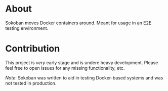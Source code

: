 # About
Sokoban moves Docker containers around. Meant for usage in an E2E testing environment.

# Contribution
This project is _very_ early stage and is undere heavy development. Please feel free to open issues for any missing functionality, etc.

*Note*: Sokoban was written to aid in testing Docker-based systems and was not tested in production.
